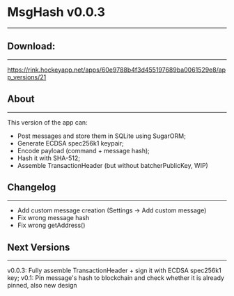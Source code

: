 # MsgHash v0.0.3
-------------

## Download:
-------------
https://rink.hockeyapp.net/apps/60e9788b4f3d455197689ba0061529e8/app_versions/21

## About
-------------
This version of the app can:
- Post messages and store them in SQLite using SugarORM;
- Generate ECDSA spec256k1 keypair;
- Encode payload (command + message hash);
- Hash it with SHA-512;
- Assemble TransactionHeader (but without batcherPublicKey, WIP)

## Changelog
-------------
- Add custom message creation (Settings -> Add custom message)
- Fix wrong message hash
- Fix wrong getAddress()

## Next Versions
-------------
v0.0.3: Fully assemble TransactionHeader + sign it with ECDSA spec256k1 key;
v0.1: Pin message's hash to blockchain and check whether it is already pinned, also new design